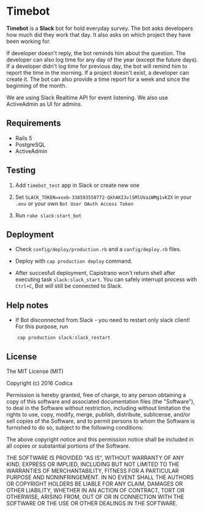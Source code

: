 # Timebot

**Timebot** is a **Slack** bot for hold everyday survey. The bot asks developers how much did they work that day. It also asks on which project they have been working for.

If developer doesn't reply, the bot reminds him about the question. The developer can also log time for any day of the year (except the future days). If a developer didn't log time for previous day, the bot will remind him to report the time in the morning. If a project doesn't exist, a developer can create it. The bot can also provide a time report for a week and since the beginning of the month.

We are using Slack Realtime API for event listening. We also use ActiveAdmin as UI for admins.

## Requirements
 - Rails 5
 - PostgreSQL
 - ActiveAdmin
 
## Testing
1. Add `timebot_test` app in Slack or create new one

2. Set `SLACK_TOKEN=xoxb-338593550772-QkhAKI3vlSMlUVaiWMg1vKZX` in your `.env` or your own `Bot User OAuth Access Token`

3. Run `rake slack:start_bot`  

## Deployment

* Check `config/deploy/production.rb` and a `config/deploy.rb` files. 

* Deploy with `cap production deploy` command.

* After succesfull deployment, Capistrano won't return shell after executing task `slack:slack_start`. You can safely interrupt process with `Ctrl+C`, 
Bot will still be connected to Slack.

## Help notes

* If Bot disconnected from Slack - you need to restart only slack client! For this purpose, run 
```
    cap production slack:slack_restart
```

## License

The MIT License (MIT)

Copyright (c) 2016 Codica

Permission is hereby granted, free of charge, to any person obtaining a copy
of this software and associated documentation files (the "Software"), to deal
in the Software without restriction, including without limitation the rights
to use, copy, modify, merge, publish, distribute, sublicense, and/or sell
copies of the Software, and to permit persons to whom the Software is
furnished to do so, subject to the following conditions:

The above copyright notice and this permission notice shall be included in all
copies or substantial portions of the Software.

THE SOFTWARE IS PROVIDED "AS IS", WITHOUT WARRANTY OF ANY KIND, EXPRESS OR
IMPLIED, INCLUDING BUT NOT LIMITED TO THE WARRANTIES OF MERCHANTABILITY,
FITNESS FOR A PARTICULAR PURPOSE AND NONINFRINGEMENT. IN NO EVENT SHALL THE
AUTHORS OR COPYRIGHT HOLDERS BE LIABLE FOR ANY CLAIM, DAMAGES OR OTHER
LIABILITY, WHETHER IN AN ACTION OF CONTRACT, TORT OR OTHERWISE, ARISING FROM,
OUT OF OR IN CONNECTION WITH THE SOFTWARE OR THE USE OR OTHER DEALINGS IN THE
SOFTWARE.
